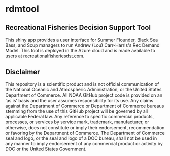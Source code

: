 # rdmtool
## Recreational Fisheries Decision Support Tool  
This shiny app provides a user interface for Summer Flounder, Black Sea Bass, and Scup managers to run Andrew (Lou) Carr-Harris's Rec Demand Model. This tool is deployed in the Azure cloud and is made available to users at [recreationalfisheriesdst.com](recreationalfisheriesdst.com). 


## Disclaimer

This repository is a scientific product and is not official communication of the National Oceanic and Atmospheric Administration, or the United States Department of Commerce. All NOAA GitHub project code is provided on an ‘as is’ basis and the user assumes responsibility for its use. Any claims against the Department of Commerce or Department of Commerce bureaus stemming from the use of this GitHub project will be governed by all applicable Federal law. Any reference to specific commercial products, processes, or services by service mark, trademark, manufacturer, or otherwise, does not constitute or imply their endorsement, recommendation or favoring by the Department of Commerce. The Department of Commerce seal and logo, or the seal and logo of a DOC bureau, shall not be used in any manner to imply endorsement of any commercial product or activity by DOC or the United States Government.
